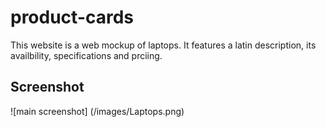 # product-cards

This website is a web mockup of laptops. It features a latin description, its availbility, specifications and prciing.

## Screenshot
![main screenshot]
(/images/Laptops.png)